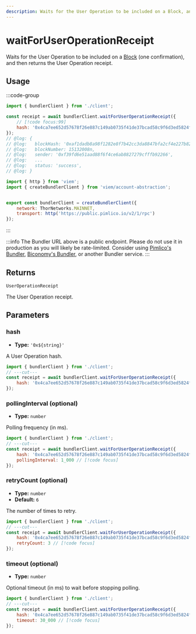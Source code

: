 ```yaml
---
description: Waits for the User Operation to be included on a Block, and then returns the User Operation receipt.
---
```


# waitForUserOperationReceipt

Waits for the User Operation to be included on a [Block](https://viem.sh/docs/glossary/terms#block) (one confirmation), and then returns the User Operation receipt.

## Usage

:::code-group

```js twoslash [example.ts]
import { bundlerClient } from './client';

const receipt = await bundlerClient.waitForUserOperationReceipt({
    // [!code focus:99]
    hash: '0x4ca7ee652d57678f26e887c149ab0735f41de37bcad58c9f6d3ed5824f15b74d'
});
// @log: {
// @log:   blockHash: '0xaf1dadb8a98f1282e8f7b42cc3da8847bfa2cf4e227b8220403ae642e1173088',
// @log:   blockNumber: 15132008n,
// @log:   sender: '0xf39fd6e51aad88f6f4ce6ab8827279cfffb92266',
// @log:   ...
// @log:   status: 'success',
// @log: }
```

```js twoslash [client.ts] filename="client.ts"
import { http } from 'viem';
import { createBundlerClient } from 'viem/account-abstraction';


export const bundlerClient = createBundlerClient({
    network: ThorNetworks.MAINNET,
    transport: http('https://public.pimlico.io/v2/1/rpc')
});
```

:::

:::info
The Bundler URL above is a public endpoint. Please do not use it in production as you will likely be rate-limited. Consider using [Pimlico's Bundler](https://www.pimlico.io), [Biconomy's Bundler](https://www.biconomy.io), or another Bundler service.
:::

## Returns

`UserOperationReceipt`

The User Operation receipt.

## Parameters

### hash

- **Type:** `'0x${string}'`

A User Operation hash.

```js twoslash
import { bundlerClient } from './client';
// ---cut---
const receipt = await bundlerClient.waitForUserOperationReceipt({
    hash: '0x4ca7ee652d57678f26e887c149ab0735f41de37bcad58c9f6d3ed5824f15b74d' // [!code focus]
});
```

### pollingInterval (optional)

- **Type:** `number`

Polling frequency (in ms).

```js twoslash
import { bundlerClient } from './client';
// ---cut---
const receipt = await bundlerClient.waitForUserOperationReceipt({
    hash: '0x4ca7ee652d57678f26e887c149ab0735f41de37bcad58c9f6d3ed5824f15b74d',
    pollingInterval: 1_000 // [!code focus]
});
```

### retryCount (optional)

- **Type:** `number`
- **Default:** `6`

The number of times to retry.

```js twoslash
import { bundlerClient } from './client';
// ---cut---
const receipt = await bundlerClient.waitForUserOperationReceipt({
    hash: '0x4ca7ee652d57678f26e887c149ab0735f41de37bcad58c9f6d3ed5824f15b74d',
    retryCount: 3 // [!code focus]
});
```

### timeout (optional)

- **Type:** `number`

Optional timeout (in ms) to wait before stopping polling.

```js twoslash
import { bundlerClient } from './client';
// ---cut---
const receipt = await bundlerClient.waitForUserOperationReceipt({
    hash: '0x4ca7ee652d57678f26e887c149ab0735f41de37bcad58c9f6d3ed5824f15b74d',
    timeout: 30_000 // [!code focus]
});
```
